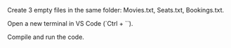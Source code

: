 
Create 3 empty files in the same folder: Movies.txt, Seats.txt, Bookings.txt.

Open a new terminal in VS Code (`Ctrl + ``).

Compile and run the code.

